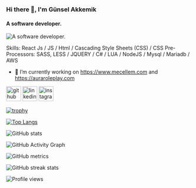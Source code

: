 ### Hi there 👋, I'm Günsel Akkemik
#### A software developer.
![A software developer.](https://media-exp1.licdn.com/dms/image/C4D16AQEfhYVHgYjRJw/profile-displaybackgroundimage-shrink_200_800/0/1623180419814?e=1632960000&v=beta&t=JnCXAiTaXY1X_ysgYUbsjRGOa1w8jkezuKThYoHZsjA)

Skills: React Js / JS / Html / Cascading Style Sheets (CSS) / CSS Pre-Processors: SASS, LESS / JQUERY / C# / LUA / NodeJS / Mysql / Mariadb / AWS

- 🔭 I’m currently working on https://www.mecellem.com and https://auraroleplay.com


[<img src='https://cdn.jsdelivr.net/npm/simple-icons@3.0.1/icons/github.svg' alt='github' height='40'>](https://github.com/gunsela92)  [<img src='https://cdn.jsdelivr.net/npm/simple-icons@3.0.1/icons/linkedin.svg' alt='linkedin' height='40'>](https://www.linkedin.com/in/gunsel-akkemik/)  [<img src='https://cdn.jsdelivr.net/npm/simple-icons@3.0.1/icons/instagram.svg' alt='instagram' height='40'>](https://www.instagram.com/gunselakkemik/)  

[![trophy](https://github-profile-trophy.vercel.app/?username=gunsela92)](https://github.com/ryo-ma/github-profile-trophy)

[![Top Langs](https://github-readme-stats.vercel.app/api/top-langs/?username=gunsela92)](https://github.com/anuraghazra/github-readme-stats)

![GitHub stats](https://github-readme-stats.vercel.app/api?username=gunsela92&show_icons=true&count_private=true)  

![GitHub Activity Graph](https://activity-graph.herokuapp.com/graph?username=gunsela92)  

![GitHub metrics](https://metrics.lecoq.io/gunsela92)  

![GitHub streak stats](https://github-readme-streak-stats.herokuapp.com/?user=gunsela92)  

![Profile views](https://gpvc.arturio.dev/gunsela92)  
